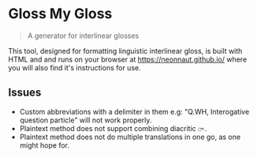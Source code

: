 # Gloss My Gloss

> A generator for interlinear glosses

This tool, designed for formatting linguistic interlinear gloss, is built with HTML and and runs on your browser at https://neonnaut.github.io/ where you will also find it's instructions for use.

## Issues

- Custom abbreviations with a delimiter in them e.g: "Q.WH, Interogative question particle" will not work properly.
- Plaintext method does not support combining diacritic `◌˞`.
- Plaintext method does not do multiple translations in one go, as one might hope for.
